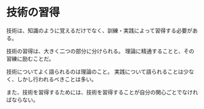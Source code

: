 # 技術の習得

技術は、知識のように覚えるだけでなく、訓練・実践によって習得する必要がある。

技術の習得は、大きく二つの部分に分けられる。
理論に精通することと、その習練に励むことだ。

技術についてよく語られるのは理論のこと。
実践について語られることは少なく、しかし行われるべきことは多い。

また、技術を習得するためには、技術を習得することが自分の関心ごとでなければならない。
